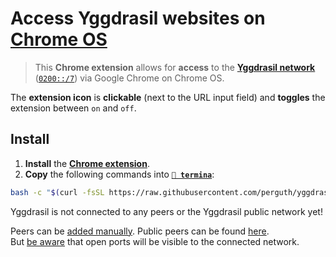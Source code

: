 # Access Yggdrasil websites on [Chrome OS](https://www.google.com/chromebook/chrome-os)

> This **Chrome extension** allows for **access** to the **[Yggdrasil network](https://yggdrasil-network.github.io/)** ([`0200::/7`](https://yggdrasil-network.github.io/2018/07/28/addressing.html)) via Google Chrome on Chrome OS.

The **extension icon** is **clickable** (next to the URL input field) and **toggles** the extension between `on` and `off`.

## Install

1. **Install** the **[Chrome extension](https://chrome.google.com/webstore/detail/yggdrasil-via-%60localhost8/hcgljgobhoaeojnhikfmnhdpmgbmflec)**.
1. **Copy** the following commands into **[`🔣 termina`](https://support.google.com/chromebook/thread/565904)**:

```bash
bash -c "$(curl -fsSL https://raw.githubusercontent.com/perguth/yggdrasil-chromeos/master/setup.sh)"
```

Yggdrasil is not connected to any peers or the Yggdrasil public network yet!

Peers can be [added manually](https://yggdrasil-network.github.io/configuration.html#manually-connecting-to-peers). Public peers can be found [here](https://github.com/yggdrasil-network/public-peers). \
But [be aware](https://yggdrasil-network.github.io/faq.html#will-my-machine-be-exposed-to-other-users-of-the-network) that open ports will be visible to the connected network.
